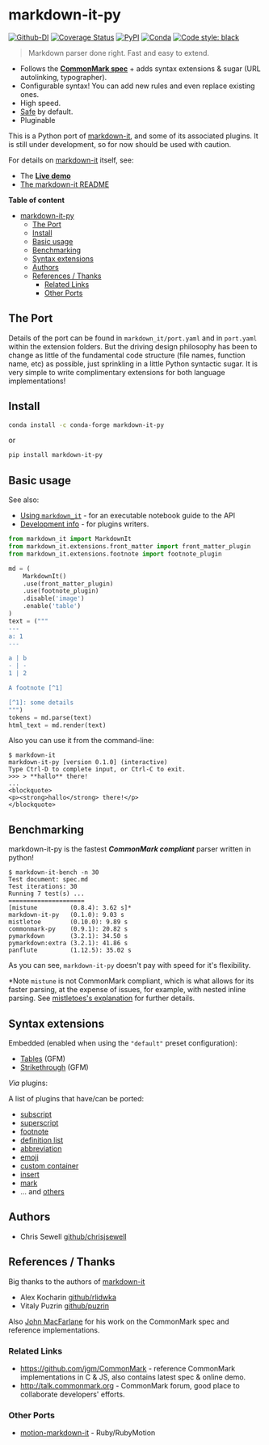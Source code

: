 # markdown-it-py

[![Github-DI][github-ci]][github-link]
[![Coverage Status][codecov-badge]][codecov-link]
[![PyPI][pypi-badge]][pypi-link]
[![Conda][conda-badge]][conda-link]
[![Code style: black][black-badge]][black-link]

> Markdown parser done right. Fast and easy to extend.

- Follows the __[CommonMark spec]__ + adds syntax extensions & sugar (URL autolinking, typographer).
- Configurable syntax! You can add new rules and even replace existing ones.
- High speed.
- [Safe][security-doc] by default.
- Pluginable


This is a Python port of [markdown-it],
and some of its associated plugins.
It is still under development, so for now should be used with caution.

For details on [markdown-it] itself, see:

- The __[Live demo](https://markdown-it.github.io)__
- [The markdown-it README][markdown-it-readme]


__Table of content__

- [markdown-it-py](#markdown-it-py)
  - [The Port](#the-port)
  - [Install](#install)
  - [Basic usage](#basic-usage)
  - [Benchmarking](#benchmarking)
  - [Syntax extensions](#syntax-extensions)
  - [Authors](#authors)
  - [References / Thanks](#references--thanks)
    - [Related Links](#related-links)
    - [Other Ports](#other-ports)


## The Port

Details of the port can be found in `markdown_it/port.yaml` and in `port.yaml`
within the extension folders. But the driving design philosophy has been to change as little of the
fundamental code structure (file names, function name, etc) as possible, just sprinkling in a little Python syntactic sugar.
It is very simple to write complimentary extensions for both language implementations!


## Install

```bash
conda install -c conda-forge markdown-it-py
```

or

```bash
pip install markdown-it-py
```


## Basic usage

See also:

- [Using `markdown_it`][using-the-api] - for an executable notebook guide to the API
- [Development info] - for plugins writers.

```python
from markdown_it import MarkdownIt
from markdown_it.extensions.front_matter import front_matter_plugin
from markdown_it.extensions.footnote import footnote_plugin

md = (
    MarkdownIt()
    .use(front_matter_plugin)
    .use(footnote_plugin)
    .disable('image')
    .enable('table')
)
text = ("""
---
a: 1
---

a | b
- | -
1 | 2

A footnote [^1]

[^1]: some details
""")
tokens = md.parse(text)
html_text = md.render(text)
```

Also you can use it from the command-line:

```console
$ markdown-it
markdown-it-py [version 0.1.0] (interactive)
Type Ctrl-D to complete input, or Ctrl-C to exit.
>>> > **hallo** there!
...
<blockquote>
<p><strong>hallo</strong> there!</p>
</blockquote>
```

## Benchmarking

markdown-it-py is the fastest _**CommonMark compliant**_ parser written in python!

```console
$ markdown-it-bench -n 30
Test document: spec.md
Test iterations: 30
Running 7 test(s) ...
=====================
[mistune         (0.8.4): 3.62 s]*
markdown-it-py   (0.1.0): 9.03 s
mistletoe        (0.10.0): 9.89 s
commonmark-py    (0.9.1): 20.82 s
pymarkdown       (3.2.1): 34.50 s
pymarkdown:extra (3.2.1): 41.86 s
panflute         (1.12.5): 35.02 s
```

As you can see, `markdown-it-py` doesn't pay with speed for it's flexibility.

\*Note `mistune` is not CommonMark compliant, which is what allows for its
faster parsing, at the expense of issues, for example, with nested inline parsing.
See [mistletoes's explanation](https://github.com/miyuchina/mistletoe#performance)
for further details.


## Syntax extensions

Embedded (enabled when using the `"default"` preset configuration):

- [Tables](https://help.github.com/articles/organizing-information-with-tables/) (GFM)
- [Strikethrough](https://help.github.com/articles/basic-writing-and-formatting-syntax/#styling-text) (GFM)

*Via* plugins:

A list of plugins that have/can be ported:

- [subscript](https://github.com/markdown-it/markdown-it-sub)
- [superscript](https://github.com/markdown-it/markdown-it-sup)
- [footnote](https://github.com/markdown-it/markdown-it-footnote)
- [definition list](https://github.com/markdown-it/markdown-it-deflist)
- [abbreviation](https://github.com/markdown-it/markdown-it-abbr)
- [emoji](https://github.com/markdown-it/markdown-it-emoji)
- [custom container](https://github.com/markdown-it/markdown-it-container)
- [insert](https://github.com/markdown-it/markdown-it-ins)
- [mark](https://github.com/markdown-it/markdown-it-mark)
- ... and [others](https://www.npmjs.org/browse/keyword/markdown-it-plugin)


## Authors

- Chris Sewell [github/chrisjsewell](https://github.com/chrisjsewell)

## References / Thanks

Big thanks to the authors of [markdown-it]

- Alex Kocharin [github/rlidwka](https://github.com/rlidwka)
- Vitaly Puzrin [github/puzrin](https://github.com/puzrin)

Also [John MacFarlane](https://github.com/jgm) for his work on the
CommonMark spec and reference implementations.

### Related Links

- https://github.com/jgm/CommonMark - reference CommonMark implementations in C & JS,
  also contains latest spec & online demo.
- http://talk.commonmark.org - CommonMark forum, good place to collaborate
  developers' efforts.

### Other Ports

- [motion-markdown-it](https://github.com/digitalmoksha/motion-markdown-it) - Ruby/RubyMotion


[github-ci]: https://github.com/ExecutableBookProject/markdown-it-py/workflows/Python%20package/badge.svg?branch=master
[github-link]: https://github.com/ExecutableBookProject/markdown-it-py
[pypi-badge]: https://img.shields.io/pypi/v/markdown-it-py.svg
[pypi-link]: https://pypi.org/project/markdown-it-py
[conda-badge]: https://anaconda.org/conda-forge/markdown-it-py/badges/version.svg
[conda-link]: https://anaconda.org/conda-forge/markdown-it-py
[codecov-badge]: https://codecov.io/gh/ExecutableBookProject/markdown-it-py/branch/master/graph/badge.svg
[codecov-link]: https://codecov.io/gh/ExecutableBookProject/markdown-it-py
[black-badge]: https://img.shields.io/badge/code%20style-black-000000.svg
[black-link]: https://github.com/ambv/black

[CommonMark spec]: http://spec.commonmark.org/
[markdown-it]: https://github.com/markdown-it/markdown-it
[markdown-it-readme]: https://github.com/markdown-it/markdown-it/blob/master/README.md
[security-doc]: https://github.com/ExecutableBookProject/markdown-it-py/tree/master/docs/security.md
[using-the-api]: https://github.com/ExecutableBookProject/markdown-it-py/tree/master/docs/using.md
[Development info]: https://github.com/ExecutableBookProject/markdown-it-py/tree/master/docs/development.md
